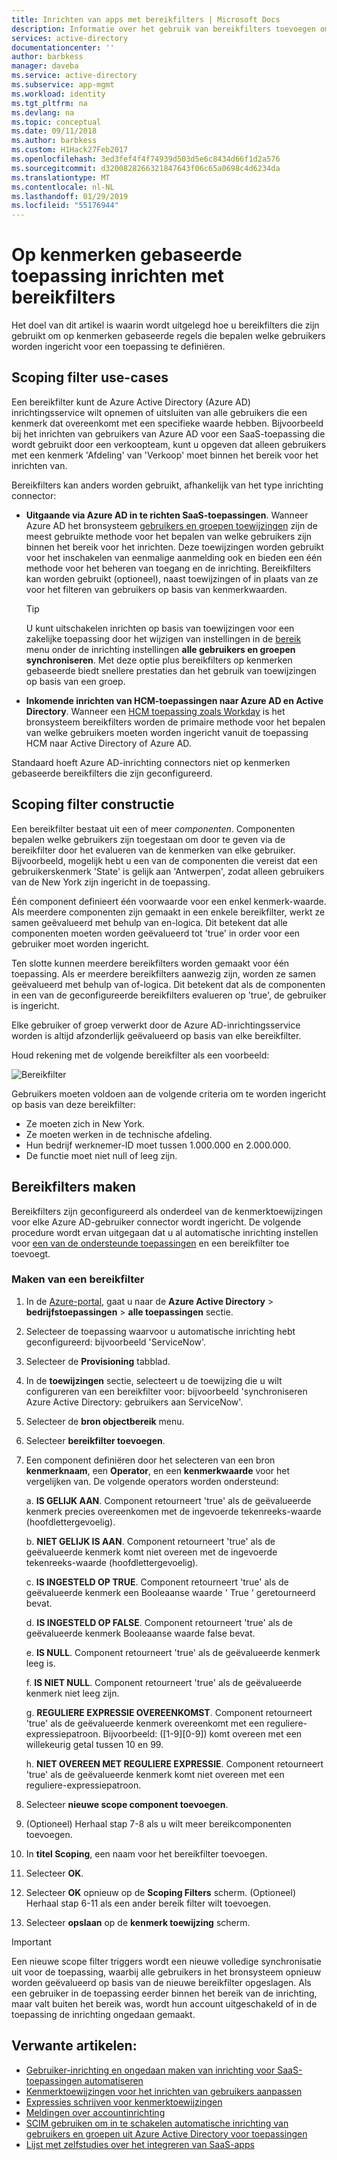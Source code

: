 ```yaml
---
title: Inrichten van apps met bereikfilters | Microsoft Docs
description: Informatie over het gebruik van bereikfilters toevoegen om te voorkomen dat objecten in apps die ondersteuning bieden voor geautomatiseerde gebruikersinrichting van wordt ingericht als een object niet voldoet aan uw zakelijke vereisten.
services: active-directory
documentationcenter: ''
author: barbkess
manager: daveba
ms.service: active-directory
ms.subservice: app-mgmt
ms.workload: identity
ms.tgt_pltfrm: na
ms.devlang: na
ms.topic: conceptual
ms.date: 09/11/2018
ms.author: barbkess
ms.custom: H1Hack27Feb2017
ms.openlocfilehash: 3ed3fef4f4f74939d503d5e6c8434d66f1d2a576
ms.sourcegitcommit: d3200828266321847643f06c65a0698c4d6234da
ms.translationtype: MT
ms.contentlocale: nl-NL
ms.lasthandoff: 01/29/2019
ms.locfileid: "55176944"
---
```

# <a name="attribute-based-application-provisioning-with-scoping-filters"></a>Op kenmerken gebaseerde toepassing inrichten met bereikfilters
Het doel van dit artikel is waarin wordt uitgelegd hoe u bereikfilters die zijn gebruikt om op kenmerken gebaseerde regels die bepalen welke gebruikers worden ingericht voor een toepassing te definiëren.

## <a name="scoping-filter-use-cases"></a>Scoping filter use-cases

Een bereikfilter kunt de Azure Active Directory (Azure AD) inrichtingsservice wilt opnemen of uitsluiten van alle gebruikers die een kenmerk dat overeenkomt met een specifieke waarde hebben. Bijvoorbeeld bij het inrichten van gebruikers van Azure AD voor een SaaS-toepassing die wordt gebruikt door een verkoopteam, kunt u opgeven dat alleen gebruikers met een kenmerk 'Afdeling' van 'Verkoop' moet binnen het bereik voor het inrichten van.

Bereikfilters kan anders worden gebruikt, afhankelijk van het type inrichting connector:

* **Uitgaande via Azure AD in te richten SaaS-toepassingen**. Wanneer Azure AD het bronsysteem [gebruikers en groepen toewijzingen](assign-user-or-group-access-portal.md) zijn de meest gebruikte methode voor het bepalen van welke gebruikers zijn binnen het bereik voor het inrichten. Deze toewijzingen worden gebruikt voor het inschakelen van eenmalige aanmelding ook en bieden een één methode voor het beheren van toegang en de inrichting. Bereikfilters kan worden gebruikt (optioneel), naast toewijzingen of in plaats van ze voor het filteren van gebruikers op basis van kenmerkwaarden.

    >[!TIP]
    > U kunt uitschakelen inrichten op basis van toewijzingen voor een zakelijke toepassing door het wijzigen van instellingen in de [bereik](user-provisioning.md#how-do-i-set-up-automatic-provisioning-to-an-application) menu onder de inrichting instellingen **alle gebruikers en groepen synchroniseren**. Met deze optie plus bereikfilters op kenmerken gebaseerde biedt snellere prestaties dan het gebruik van toewijzingen op basis van een groep.  

* **Inkomende inrichten van HCM-toepassingen naar Azure AD en Active Directory**. Wanneer een [HCM toepassing zoals Workday](../saas-apps/workday-tutorial.md) is het bronsysteem bereikfilters worden de primaire methode voor het bepalen van welke gebruikers moeten worden ingericht vanuit de toepassing HCM naar Active Directory of Azure AD.

Standaard hoeft Azure AD-inrichting connectors niet op kenmerken gebaseerde bereikfilters die zijn geconfigureerd. 

## <a name="scoping-filter-construction"></a>Scoping filter constructie

Een bereikfilter bestaat uit een of meer *componenten*. Componenten bepalen welke gebruikers zijn toegestaan om door te geven via de bereikfilter door het evalueren van de kenmerken van elke gebruiker. Bijvoorbeeld, mogelijk hebt u een van de componenten die vereist dat een gebruikerskenmerk 'State' is gelijk aan 'Antwerpen', zodat alleen gebruikers van de New York zijn ingericht in de toepassing. 

Één component definieert één voorwaarde voor een enkel kenmerk-waarde. Als meerdere componenten zijn gemaakt in een enkele bereikfilter, werkt ze samen geëvalueerd met behulp van en-logica. Dit betekent dat alle componenten moeten worden geëvalueerd tot 'true' in order voor een gebruiker moet worden ingericht.

Ten slotte kunnen meerdere bereikfilters worden gemaakt voor één toepassing. Als er meerdere bereikfilters aanwezig zijn, worden ze samen geëvalueerd met behulp van of-logica. Dit betekent dat als de componenten in een van de geconfigureerde bereikfilters evalueren op 'true', de gebruiker is ingericht.

Elke gebruiker of groep verwerkt door de Azure AD-inrichtingsservice worden is altijd afzonderlijk geëvalueerd op basis van elke bereikfilter.

Houd rekening met de volgende bereikfilter als een voorbeeld:

![Bereikfilter](./media/define-conditional-rules-for-provisioning-user-accounts/scoping-filter.PNG) 

Gebruikers moeten voldoen aan de volgende criteria om te worden ingericht op basis van deze bereikfilter:

* Ze moeten zich in New York.
* Ze moeten werken in de technische afdeling.
* Hun bedrijf werknemer-ID moet tussen 1.000.000 en 2.000.000.
* De functie moet niet null of leeg zijn.

## <a name="create-scoping-filters"></a>Bereikfilters maken
Bereikfilters zijn geconfigureerd als onderdeel van de kenmerktoewijzingen voor elke Azure AD-gebruiker connector wordt ingericht. De volgende procedure wordt ervan uitgegaan dat u al automatische inrichting instellen voor [een van de ondersteunde toepassingen](../saas-apps/tutorial-list.md) en een bereikfilter toe toevoegt.

### <a name="create-a-scoping-filter"></a>Maken van een bereikfilter
1. In de [Azure-portal](https://portal.azure.com), gaat u naar de **Azure Active Directory** > **bedrijfstoepassingen** > **alle toepassingen** sectie.

2. Selecteer de toepassing waarvoor u automatische inrichting hebt geconfigureerd: bijvoorbeeld 'ServiceNow'.

3. Selecteer de **Provisioning** tabblad.

4. In de **toewijzingen** sectie, selecteert u de toewijzing die u wilt configureren van een bereikfilter voor: bijvoorbeeld 'synchroniseren Azure Active Directory: gebruikers aan ServiceNow'.

5. Selecteer de **bron objectbereik** menu.

6. Selecteer **bereikfilter toevoegen**.

7. Een component definiëren door het selecteren van een bron **kenmerknaam**, een **Operator**, en een **kenmerkwaarde** voor het vergelijken van. De volgende operators worden ondersteund:

   a. **IS GELIJK AAN**. Component retourneert 'true' als de geëvalueerde kenmerk precies overeenkomen met de ingevoerde tekenreeks-waarde (hoofdlettergevoelig).

   b. **NIET GELIJK IS AAN**. Component retourneert 'true' als de geëvalueerde kenmerk komt niet overeen met de ingevoerde tekenreeks-waarde (hoofdlettergevoelig).

   c. **IS INGESTELD OP TRUE**. Component retourneert 'true' als de geëvalueerde kenmerk een Booleaanse waarde ' True ' geretourneerd bevat.

   d. **IS INGESTELD OP FALSE**. Component retourneert 'true' als de geëvalueerde kenmerk Booleaanse waarde false bevat.

   e. **IS NULL**. Component retourneert 'true' als de geëvalueerde kenmerk leeg is.

   f. **IS NIET NULL**. Component retourneert 'true' als de geëvalueerde kenmerk niet leeg zijn.

   g. **REGULIERE EXPRESSIE OVEREENKOMST**. Component retourneert 'true' als de geëvalueerde kenmerk overeenkomt met een reguliere-expressiepatroon. Bijvoorbeeld: ([1-9][0-9]) komt overeen met een willekeurig getal tussen 10 en 99.

   h. **NIET OVEREEN MET REGULIERE EXPRESSIE**. Component retourneert 'true' als de geëvalueerde kenmerk komt niet overeen met een reguliere-expressiepatroon.

8. Selecteer **nieuwe scope component toevoegen**.

9. (Optioneel) Herhaal stap 7-8 als u wilt meer bereikcomponenten toevoegen.

10. In **titel Scoping**, een naam voor het bereikfilter toevoegen.

11. Selecteer **OK**.

12. Selecteer **OK** opnieuw op de **Scoping Filters** scherm. (Optioneel) Herhaal stap 6-11 als een ander bereik filter wilt toevoegen.

13. Selecteer **opslaan** op de **kenmerk toewijzing** scherm. 

>[!IMPORTANT] 
> Een nieuwe scope filter triggers wordt een nieuwe volledige synchronisatie uit voor de toepassing, waarbij alle gebruikers in het bronsysteem opnieuw worden geëvalueerd op basis van de nieuwe bereikfilter opgeslagen. Als een gebruiker in de toepassing eerder binnen het bereik van de inrichting, maar valt buiten het bereik was, wordt hun account uitgeschakeld of in de toepassing de inrichting ongedaan gemaakt.


## <a name="related-articles"></a>Verwante artikelen:
* [Gebruiker-inrichting en ongedaan maken van inrichting voor SaaS-toepassingen automatiseren](user-provisioning.md)
* [Kenmerktoewijzingen voor het inrichten van gebruikers aanpassen](customize-application-attributes.md)
* [Expressies schrijven voor kenmerktoewijzingen](functions-for-customizing-application-data.md)
* [Meldingen over accountinrichting](user-provisioning.md)
* [SCIM gebruiken om in te schakelen automatische inrichting van gebruikers en groepen uit Azure Active Directory voor toepassingen](use-scim-to-provision-users-and-groups.md)
* [Lijst met zelfstudies over het integreren van SaaS-apps](../saas-apps/tutorial-list.md)

